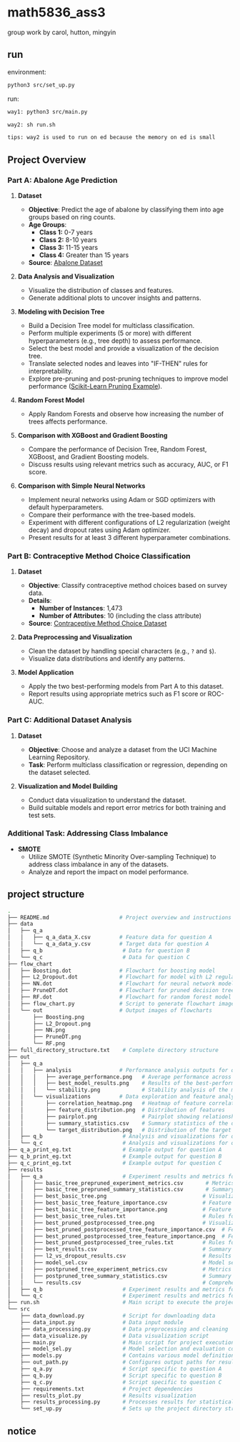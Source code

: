 # math5836_ass3
group work by carol, hutton, mingyin

## run
environment:
```bash
python3 src/set_up.py
```

run:
```bash
way1: python3 src/main.py

way2: sh run.sh

tips: way2 is used to run on ed because the memory on ed is small 
```

## Project Overview

### Part A: Abalone Age Prediction

1. **Dataset**  
   - **Objective**: Predict the age of abalone by classifying them into age groups based on ring counts.
   - **Age Groups**:
     - **Class 1:** 0-7 years
     - **Class 2:** 8-10 years
     - **Class 3:** 11-15 years
     - **Class 4:** Greater than 15 years  
   - **Source**: [Abalone Dataset](http://archive.ics.uci.edu/ml/datasets/Abalone)

2. **Data Analysis and Visualization**
   - Visualize the distribution of classes and features.
   - Generate additional plots to uncover insights and patterns.

3. **Modeling with Decision Tree**
   - Build a Decision Tree model for multiclass classification.
   - Perform multiple experiments (5 or more) with different hyperparameters (e.g., tree depth) to assess performance.
   - Select the best model and provide a visualization of the decision tree.
   - Translate selected nodes and leaves into "IF-THEN" rules for interpretability.
   - Explore pre-pruning and post-pruning techniques to improve model performance ([Scikit-Learn Pruning Example](https://scikit-learn.org/stable/auto_examples/tree/plot_cost_complexity_pruning.html)).

4. **Random Forest Model**
   - Apply Random Forests and observe how increasing the number of trees affects performance.

5. **Comparison with XGBoost and Gradient Boosting**
   - Compare the performance of Decision Tree, Random Forest, XGBoost, and Gradient Boosting models.
   - Discuss results using relevant metrics such as accuracy, AUC, or F1 score.

6. **Comparison with Simple Neural Networks**
   - Implement neural networks using Adam or SGD optimizers with default hyperparameters.
   - Compare their performance with the tree-based models.
   - Experiment with different configurations of L2 regularization (weight decay) and dropout rates using Adam optimizer.
   - Present results for at least 3 different hyperparameter combinations.

### Part B: Contraceptive Method Choice Classification

1. **Dataset**  
   - **Objective**: Classify contraceptive method choices based on survey data.
   - **Details**:
     - **Number of Instances**: 1,473
     - **Number of Attributes**: 10 (including the class attribute)
   - **Source**: [Contraceptive Method Choice Dataset](https://archive.ics.uci.edu/dataset/30/contraceptive+method+choice)

2. **Data Preprocessing and Visualization**
   - Clean the dataset by handling special characters (e.g., `?` and `$`).
   - Visualize data distributions and identify any patterns.

3. **Model Application**
   - Apply the two best-performing models from Part A to this dataset.
   - Report results using appropriate metrics such as F1 score or ROC-AUC.

### Part C: Additional Dataset Analysis

1. **Dataset**  
   - **Objective**: Choose and analyze a dataset from the UCI Machine Learning Repository.
   - **Task**: Perform multiclass classification or regression, depending on the dataset selected.

2. **Visualization and Model Building**
   - Conduct data visualization to understand the dataset.
   - Build suitable models and report error metrics for both training and test sets.

### Additional Task: Addressing Class Imbalance

- **SMOTE**  
  - Utilize SMOTE (Synthetic Minority Over-sampling Technique) to address class imbalance in any of the datasets.
  - Analyze and report the impact on model performance.


## project structure
```bash
.
├── README.md                      # Project overview and instructions
├── data
│   ├── q_a
│   │   ├── q_a_data_X.csv         # Feature data for question A
│   │   └── q_a_data_y.csv         # Target data for question A
│   ├── q_b                         # Data for question B
│   └── q_c                         # Data for question C
├── flow_chart
│   ├── Boosting.dot               # Flowchart for boosting model
│   ├── L2_Dropout.dot             # Flowchart for model with L2 regularization and dropout
│   ├── NN.dot                     # Flowchart for neural network model
│   ├── PruneDT.dot                # Flowchart for pruned decision tree
│   ├── RF.dot                     # Flowchart for random forest model
│   ├── flow_chart.py              # Script to generate flowchart images
│   └── out                        # Output images of flowcharts
│       ├── Boosting.png
│       ├── L2_Dropout.png
│       ├── NN.png
│       ├── PruneDT.png
│       └── RF.png
├── full_directory_structure.txt    # Complete directory structure
├── out
│   ├── q_a
│   │   ├── analysis               # Performance analysis outputs for question A
│   │   │   ├── average_performance.png   # Average performance across experiments
│   │   │   ├── best_model_results.png    # Results of the best-performing model
│   │   │   └── stability.png             # Stability analysis of the model
│   │   └── visualizations         # Data exploration and feature analysis visualizations for question A
│   │       ├── correlation_heatmap.png   # Heatmap of feature correlations
│   │       ├── feature_distribution.png  # Distribution of features
│   │       ├── pairplot.png              # Pairplot showing relationships between variables
│   │       ├── summary_statistics.csv    # Summary statistics of the dataset
│   │       └── target_distribution.png   # Distribution of the target variable
│   ├── q_b                         # Analysis and visualizations for question B
│   └── q_c                         # Analysis and visualizations for question C
├── q_a_print_eg.txt                # Example output for question A
├── q_b_print_eg.txt                # Example output for question B
├── q_c_print_eg.txt                # Example output for question C
├── results
│   ├── q_a                         # Experiment results and metrics for question A
│   │   ├── basic_tree_prepruned_experiment_metrics.csv       # Metrics for pre-pruned decision tree experiments
│   │   ├── basic_tree_prepruned_summary_statistics.csv       # Summary statistics for pre-pruned decision tree
│   │   ├── best_basic_tree.png                              # Visualization of the best basic decision tree
│   │   ├── best_basic_tree_feature_importance.csv           # Feature importance for the best basic tree
│   │   ├── best_basic_tree_feature_importance.png           # Feature importance visualization for the best basic tree
│   │   ├── best_basic_tree_rules.txt                        # Rules for the best basic decision tree
│   │   ├── best_pruned_postprocessed_tree.png               # Visualization of the best post-processed pruned tree
│   │   ├── best_pruned_postprocessed_tree_feature_importance.csv  # Feature importance for pruned tree
│   │   ├── best_pruned_postprocessed_tree_feature_importance.png  # Feature importance visualization for pruned tree
│   │   ├── best_pruned_postprocessed_tree_rules.txt         # Rules for the pruned decision tree
│   │   ├── best_results.csv                                 # Summary of best results
│   │   ├── l2_vs_dropout_results.csv                        # Results comparing L2 and dropout
│   │   ├── model_sel.csv                                    # Model selection results
│   │   ├── postpruned_tree_experiment_metrics.csv           # Metrics for post-pruned decision tree experiments
│   │   ├── postpruned_tree_summary_statistics.csv           # Summary statistics for post-pruned decision tree
│   │   └── results.csv                                      # Comprehensive experiment results
│   ├── q_b                         # Experiment results and metrics for question B
│   └── q_c                         # Experiment results and metrics for question C
├── run.sh                          # Main script to execute the project
└── src
    ├── data_download.py            # Script for downloading data
    ├── data_input.py               # Data input module
    ├── data_processing.py          # Data preprocessing and cleaning
    ├── data_visualize.py           # Data visualization script
    ├── main.py                     # Main script for project execution
    ├── model_sel.py                # Model selection and evaluation code
    ├── models.py                   # Contains various model definitions
    ├── out_path.py                 # Configures output paths for results
    ├── q_a.py                      # Script specific to question A
    ├── q_b.py                      # Script specific to question B
    ├── q_c.py                      # Script specific to question C
    ├── requirements.txt            # Project dependencies
    ├── results_plot.py             # Results visualization
    ├── results_processing.py       # Processes results for statistical summaries
    └── set_up.py                   # Sets up the project directory structure
```

## notice



